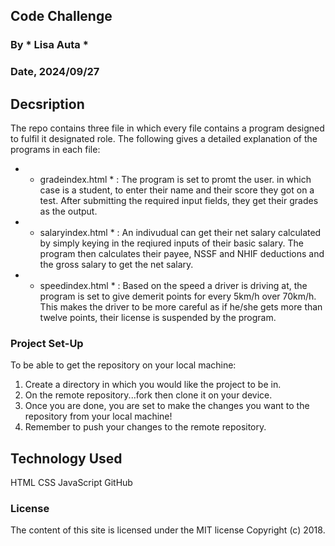 ## Code Challenge

### By * Lisa Auta *

### Date, 2024/09/27

## Decsription
The repo contains three file in which every file contains a program designed to fulfil it designated role. The following gives a detailed explanation of the programs in each file:
- * gradeindex.html * : The program is set to promt the user. in which case is a student, to enter their name and their score they got on a test. After submitting the required input fields, they get their grades as the output.
- * salaryindex.html * : An indivudual can get their net salary calculated by simply keying in the reqiured inputs of their basic salary. The program then calculates their payee, NSSF and NHIF deductions and the gross salary to get the net salary.
- * speedindex.html * : Based on the speed a driver is driving at, the program is set to give demerit points for every 5km/h over 70km/h. This makes the driver to be more careful as if he/she gets more than twelve points, their license is suspended by the program.

### Project Set-Up
To be able to get the repository on your local machine:
1. Create a directory in which you would like the project to be in.
2. On the remote repository...fork then clone it on your device.
3. Once you are done, you are set to make the changes you want to the repository from your local machine!
4. Remember to push your changes to the remote repository.

## Technology Used
HTML
CSS
JavaScript
GitHub

### License
The content of this site is licensed under the MIT license
Copyright (c) 2018.
